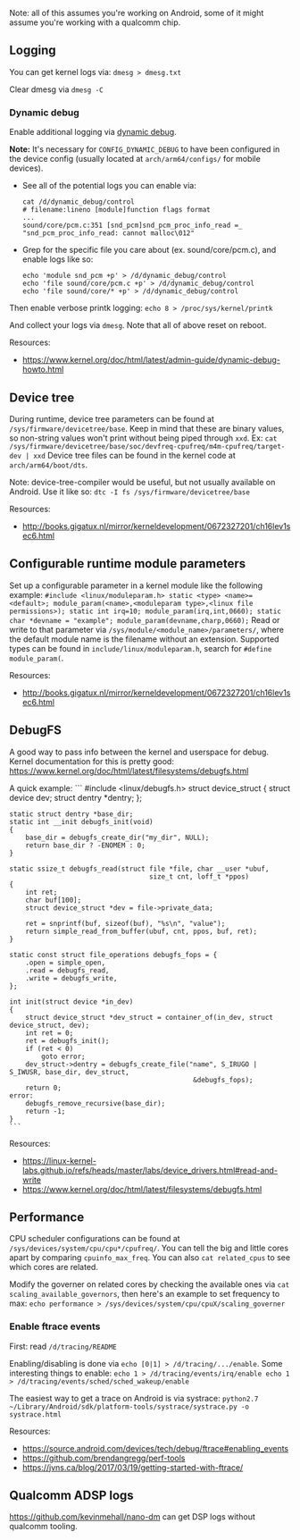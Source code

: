 Note: all of this assumes you're working on Android, some of it might assume you're working with a
qualcomm chip.

## Logging
You can get kernel logs via:
    ```
    dmesg > dmesg.txt
    ```

Clear dmesg via 
    ```
    dmesg -C
    ```

### Dynamic debug
Enable additional logging via [dynamic debug](https://www.kernel.org/doc/html/latest/admin-guide/dynamic-debug-howto.html).

**Note:** It's necessary for `CONFIG_DYNAMIC_DEBUG` to have been configured in the device config (usually located
at `arch/arm64/configs/` for mobile devices).

- See all of the potential logs you can enable via:
    ```
    cat /d/dynamic_debug/control
    # filename:lineno [module]function flags format
    ...
    sound/core/pcm.c:351 [snd_pcm]snd_pcm_proc_info_read =_ "snd_pcm_proc_info_read: cannot malloc\012"
    ```

- Grep for the specific file you care about (ex. sound/core/pcm.c), and enable logs like so:
    ```
    echo 'module snd_pcm +p' > /d/dynamic_debug/control
    echo 'file sound/core/pcm.c +p' > /d/dynamic_debug/control
    echo 'file sound/core/* +p' > /d/dynamic_debug/control
    ```

Then enable verbose printk logging:
    ```
    echo 8 > /proc/sys/kernel/printk
    ```

And collect your logs via `dmesg`. Note that all of above reset on reboot.

Resources:
- https://www.kernel.org/doc/html/latest/admin-guide/dynamic-debug-howto.html

## Device tree
During runtime, device tree parameters can be found at `/sys/firmware/devicetree/base`. Keep in mind
that these are binary values, so non-string values won't print without being piped through `xxd`.
Ex:
    ```
    cat /sys/firmware/devicetree/base/soc/devfreq-cpufreq/m4m-cpufreq/target-dev | xxd
    ```
Device tree files can be found in the kernel code at `arch/arm64/boot/dts`.

Note: device-tree-compiler would be useful, but not usually available on Android. Use it like so:
    ```
    dtc -I fs /sys/firmware/devicetree/base
    ```

Resources:
- http://books.gigatux.nl/mirror/kerneldevelopment/0672327201/ch16lev1sec6.html

## Configurable runtime module parameters
Set up a configurable parameter in a kernel module like the following example:
    ```
    #include <linux/moduleparam.h>
    static <type> <name>=<default>;
    module_param(<name>,<moduleparam type>,<linux file permissions>);
    static int irq=10;
    module_param(irq,int,0660);
    static char *devname = "example";
    module_param(devname,charp,0660);
    ```
Read or write to that parameter via `/sys/module/<module_name>/parameters/`, where the default
module name is the filename without an extension. Supported types can be found in
`include/linux/moduleparam.h`, search for `#define module_param(`.

Resources:
- http://books.gigatux.nl/mirror/kerneldevelopment/0672327201/ch16lev1sec6.html

## DebugFS
A good way to pass info between the kernel and userspace for debug. Kernel documentation for this
is pretty good:
https://www.kernel.org/doc/html/latest/filesystems/debugfs.html

A quick example:
    ```
    #include <linux/debugfs.h>
    struct device_struct {
        struct device dev;
        struct dentry *dentry;
    };

    static struct dentry *base_dir;
    static int __init debugfs_init(void)
    {
        base_dir = debugfs_create_dir("my_dir", NULL);
        return base_dir ? -ENOMEM : 0;
    }

    static ssize_t debugfs_read(struct file *file, char __user *ubuf,
                                       size_t cnt, loff_t *ppos)
    {
        int ret;
        char buf[100];
        struct device_struct *dev = file->private_data;

        ret = snprintf(buf, sizeof(buf), "%s\n", "value");
        return simple_read_from_buffer(ubuf, cnt, ppos, buf, ret);
    }

    static const struct file_operations debugfs_fops = {
        .open = simple_open,
        .read = debugfs_read,
        .write = debugfs_write,
    };

    int init(struct device *in_dev)
    {
        struct device_struct *dev_struct = container_of(in_dev, struct device_struct, dev);
        int ret = 0;
        ret = debugfs_init();
        if (ret < 0)
            goto error;
        dev_struct->dentry = debugfs_create_file("name", S_IRUGO | S_IWUSR, base_dir, dev_struct,
                                                  &debugfs_fops);
        return 0;
    error:
        debugfs_remove_recursive(base_dir);
        return -1;
    }
    ```

Resources:
 - https://linux-kernel-labs.github.io/refs/heads/master/labs/device_drivers.html#read-and-write
 - https://www.kernel.org/doc/html/latest/filesystems/debugfs.html

## Performance
CPU scheduler configurations can be found at `/sys/devices/system/cpu/cpu*/cpufreq/`. You can tell
the big and little cores apart by comparing `cpuinfo_max_freq`. You can also `cat related_cpus` to
see which cores are related.

Modify the governer on related cores by checking the available ones via 
`cat scaling_available_governors`, then here's an example to set frequency to max:
    ```
    echo performance > /sys/devices/system/cpu/cpuX/scaling_governer
    ```

### Enable ftrace events
First: read `/d/tracing/README`

Enabling/disabling is done via `echo [0|1] > /d/tracing/.../enable`. Some interesting things to
enable:
    ```
    echo 1 > /d/tracing/events/irq/enable
    echo 1 > /d/tracing/events/sched/sched_wakeup/enable
    ```

The easiest way to get a trace on Android is via systrace:
    ```
    python2.7 ~/Library/Android/sdk/platform-tools/systrace/systrace.py -o systrace.html
    ```

Resources:
 - https://source.android.com/devices/tech/debug/ftrace#enabling_events
 - https://github.com/brendangregg/perf-tools
 - https://jvns.ca/blog/2017/03/19/getting-started-with-ftrace/

## Qualcomm ADSP logs
https://github.com/kevinmehall/nano-dm can get DSP logs without qualcomm tooling.
